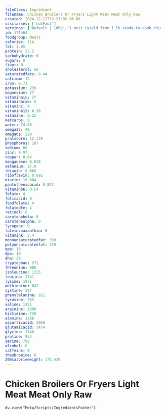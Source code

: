 ```yaml
---
fileClass: Ingredient
filename: Chicken Broilers Or Fryers Light Meat Meat Only Raw
created: 2024-12-21T19:27:02-06:00
cssclasses: ['nutFact']
servings: ['Default | 100g','1 unit (yield from 1 lb ready-to-cook chicken) | 88','1/2 chicken, bone and skin removed | 147']
id: 171464
foodgroup: Meats
calories: 114
fat: 1.65
protein: 23.2
carbohydrate: 0
sugars: 0
fiber: 0
cholesterol: 58
saturatedfats: 0.44
calcium: 12
iron: 0.73
potassium: 239
magnesium: 27
vitaminaiu: 27
vitaminarae: 8
vitaminc: 0
vitaminb12: 0.38
vitamine: 0.22
netcarbs: 0
water: 74.86
omega3s: 40
omega6s: 220
pralscore: 12.378
phosphorus: 187
sodium: 68
zinc: 0.97
copper: 0.04
manganese: 0.018
selenium: 17.8
thiamin: 0.068
riboflavin: 0.092
niacin: 10.604
pantothenicacid: 0.822
vitaminb6: 0.54
folate: 4
folicacid: 0
foodfolate: 4
folatedfe: 4
retinol: 8
carotenebeta: 0
carotenealpha: 0
lycopene: 0
luteinzeaxanthin: 0
vitamink: 2.4
monounsaturatedfat: 390
polyunsaturatedfat: 370
epa: 10
dpa: 10
dha: 20
tryptophan: 271
threonine: 980
isoleucine: 1225
leucine: 1741
lysine: 1971
methionine: 642
cystine: 297
phenylalanine: 921
tyrosine: 783
valine: 1151
arginine: 1399
histidine: 720
alanine: 1266
asparticacid: 2068
glutamicacid: 3474
glycine: 1140
proline: 954
serine: 798
alcohol: 0
caffeine: 0
theobromine: 0
200calorieweight: 175.439
---
```


# Chicken Broilers Or Fryers Light Meat Meat Only Raw

```dataviewjs
dv.view("Meta/Scripts/IngredientsFooter")
```